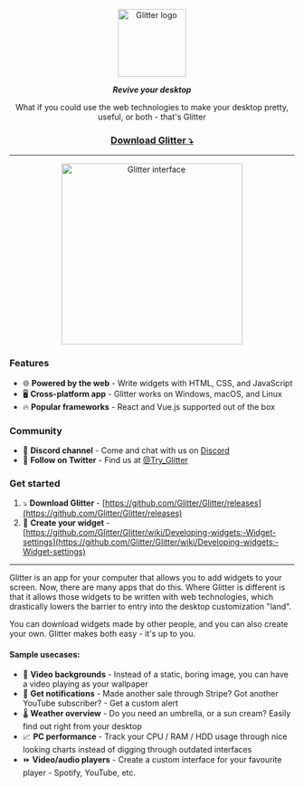 <p align="center">
  <img src="https://tryglitter.com/_next/static/images/logo-7e713bd8dc1ecc9bcb8e075c58cc1d34.svg" alt="Glitter logo" width="120">
</p>
<p align="center"><b><i>Revive your desktop</i></b></p>

<p align="center">What if you could use the web technologies to make your desktop pretty, useful, or both - that's Glitter</p>

<h3 align="center"><a href="https://github.com/Glitter/Glitter/releases">Download Glitter ⤵️</a></h3>

---
<p align="center"><img src="https://tryglitter.com/static/screenshots/glitter-dashboard.png" alt="Glitter interface" width="320"></p>

### Features

* 🌐 **Powered by the web** - Write widgets with HTML, CSS, and JavaScript
* 🖥️ **Cross-platform app** - Glitter works on Windows, macOS, and Linux
* 🔥 **Popular frameworks** - React and Vue.js supported out of the box

### Community

* 💬 **Discord channel** - Come and chat with us on [Discord](https://discord.gg/CdefJmp)
* 🐤 **Follow on Twitter** - Find us at [@Try_Glitter](https://twitter.com/Try_Glitter)

### Get started

1. ⤵️ **Download Glitter** - [https://github.com/Glitter/Glitter/releases](https://github.com/Glitter/Glitter/releases)
2. 🌟 **Create your widget** - [https://github.com/Glitter/Glitter/wiki/Developing-widgets:-Widget-settings](https://github.com/Glitter/Glitter/wiki/Developing-widgets:-Widget-settings)

---
Glitter is an app for your computer that allows you to add widgets to your screen. Now, there are many apps that do this. Where Glitter is different is that it allows those widgets to be written with web technologies, which drastically lowers the barrier to entry into the desktop customization "land".

You can download widgets made by other people, and you can also create your own. Glitter makes both easy - it's up to you.

#### Sample usecases:

* 🎥 **Video backgrounds** - Instead of a static, boring image, you can have a video playing as your wallpaper
* 🔔 **Get notifications** - Made another sale through Stripe? Got another YouTube subscriber? - Get a custom alert
* 🌡️ **Weather overview** - Do you need an umbrella, or a sun cream? Easily find out right from your desktop
* 📈 **PC performance** - Track your CPU / RAM / HDD usage through nice looking charts instead of digging through outdated interfaces
* ⏩ **Video/audio players** - Create a custom interface for your favourite player - Spotify, YouTube, etc.
